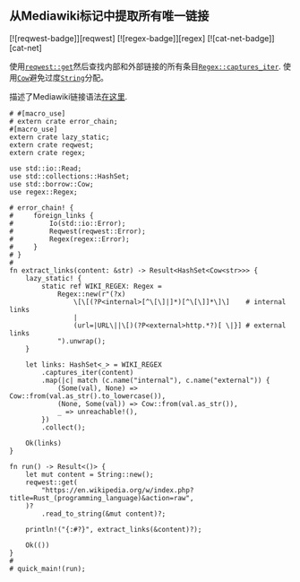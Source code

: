 ## 从Mediawiki标记中提取所有唯一链接

[![reqwest-badge]][reqwest] [![regex-badge]][regex] [![cat-net-badge]][cat-net]

使用[`reqwest::get`]然后查找内部和外部链接的所有条目[`Regex::captures_iter`]. 使用[`Cow`]避免过度[`String`]分配。

描述了Mediawiki链接语法[在这里][mediawiki link syntax].

```rust,no_run
# #[macro_use]
# extern crate error_chain;
#[macro_use]
extern crate lazy_static;
extern crate reqwest;
extern crate regex;

use std::io::Read;
use std::collections::HashSet;
use std::borrow::Cow;
use regex::Regex;

# error_chain! {
#     foreign_links {
#         Io(std::io::Error);
#         Reqwest(reqwest::Error);
#         Regex(regex::Error);
#     }
# }
#
fn extract_links(content: &str) -> Result<HashSet<Cow<str>>> {
    lazy_static! {
        static ref WIKI_REGEX: Regex =
            Regex::new(r"(?x)
                \[\[(?P<internal>[^\[\]|]*)[^\[\]]*\]\]    # internal links
                |
                (url=|URL\||\[)(?P<external>http.*?)[ \|}] # external links
            ").unwrap();
    }

    let links: HashSet<_> = WIKI_REGEX
        .captures_iter(content)
        .map(|c| match (c.name("internal"), c.name("external")) {
            (Some(val), None) => Cow::from(val.as_str().to_lowercase()),
            (None, Some(val)) => Cow::from(val.as_str()),
            _ => unreachable!(),
        })
        .collect();

    Ok(links)
}

fn run() -> Result<()> {
    let mut content = String::new();
    reqwest::get(
        "https://en.wikipedia.org/w/index.php?title=Rust_(programming_language)&action=raw",
    )?
        .read_to_string(&mut content)?;

    println!("{:#?}", extract_links(&content)?);

    Ok(())
}
#
# quick_main!(run);
```

[`cow`]: https://doc.rust-lang.org/std/borrow/enum.Cow.html

[`reqwest::get`]: https://docs.rs/reqwest/*/reqwest/fn.get.html

[`regex::captures_iter`]: https://docs.rs/regex/*/regex/struct.Regex.html#method.captures_iter

[`string`]: https://doc.rust-lang.org/std/string/struct.String.html

[mediawiki link syntax]: https://www.mediawiki.org/wiki/Help:Links
